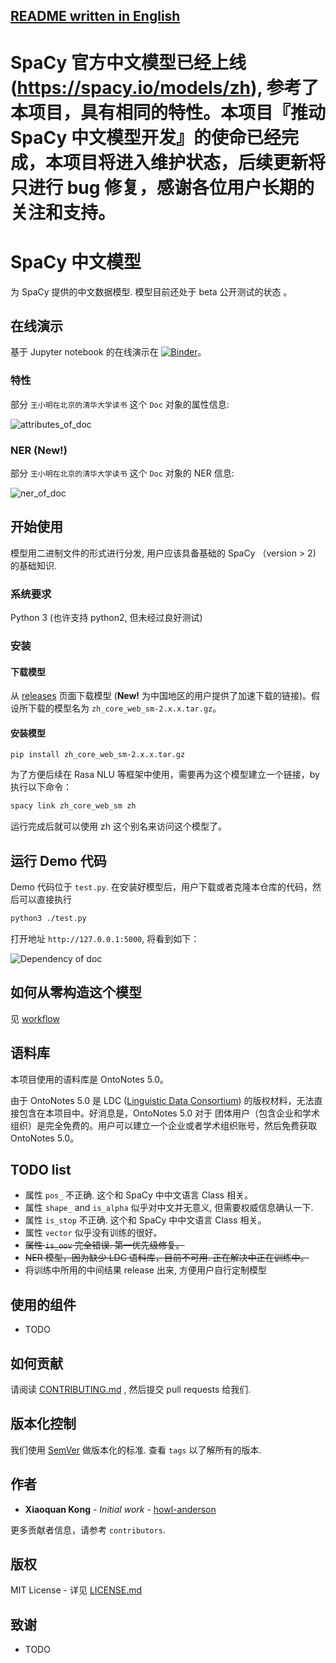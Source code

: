 [README written in English](README.en-US.md)
------------------------------
# SpaCy 官方中文模型已经上线(https://spacy.io/models/zh), 参考了本项目，具有相同的特性。本项目『推动 SpaCy 中文模型开发』的使命已经完成，本项目将进入维护状态，后续更新将只进行 bug 修复，感谢各位用户长期的关注和支持。

# SpaCy 中文模型

为 SpaCy 提供的中文数据模型. 模型目前还处于 beta 公开测试的状态 。

## 在线演示

基于 Jupyter notebook 的在线演示在 [![Binder](https://mybinder.org/badge.svg)](https://mybinder.org/v2/gh/howl-anderson/Chinese_models_for_SpaCy/master?filepath=notebooks%2Fdemo.ipynb)。

### 特性
部分 `王小明在北京的清华大学读书` 这个 `Doc` 对象的属性信息:

![attributes_of_doc](.images/attributes_of_doc.png)

### NER (**New!**)
部分 `王小明在北京的清华大学读书` 这个 `Doc` 对象的 NER 信息:

![ner_of_doc](.images/ner_of_doc.png)

## 开始使用

模型用二进制文件的形式进行分发, 用户应该具备基础的 SpaCy （version > 2) 的基础知识.

### 系统要求

Python 3 (也许支持 python2, 但未经过良好测试)

### 安装

#### 下载模型
从 [releases](https://github.com/howl-anderson/Chinese_models_for_SpaCy/releases) 页面下载模型 (**New!** 为中国地区的用户提供了加速下载的链接)。假设所下载的模型名为 `zh_core_web_sm-2.x.x.tar.gz`。

#### 安装模型

```
pip install zh_core_web_sm-2.x.x.tar.gz
```

为了方便后续在 Rasa NLU 等框架中使用，需要再为这个模型建立一个链接，by 执行以下命令：

```bash
spacy link zh_core_web_sm zh
```

运行完成后就可以使用 zh 这个别名来访问这个模型了。

## 运行 Demo 代码

Demo 代码位于 `test.py`. 在安装好模型后，用户下载或者克隆本仓库的代码，然后可以直接执行

```bash
python3 ./test.py
```

打开地址 `http://127.0.0.1:5000`, 将看到如下：

![Dependency of doc](.images/dependency_of_doc.png)

## 如何从零构造这个模型

见 [workflow](workflow.md)

## 语料库
本项目使用的语料库是 OntoNotes 5.0。

由于 OntoNotes 5.0 是 LDC ([Linguistic Data Consortium](https://www.ldc.upenn.edu/)) 的版权材料，无法直接包含在本项目中。好消息是，OntoNotes 5.0 对于 团体用户（包含企业和学术组织）是完全免费的。用户可以建立一个企业或者学术组织账号，然后免费获取 OntoNotes 5.0。

## TODO list

* 属性 `pos_` 不正确. 这个和 SpaCy 中中文语言 Class 相关。
* 属性 `shape_` and `is_alpha` 似乎对中文并无意义, 但需要权威信息确认一下.
* 属性 `is_stop` 不正确. 这个和 SpaCy 中中文语言 Class 相关。
* 属性 `vector` 似乎没有训练的很好。
* <s>属性 `is_oov` 完全错误. 第一优先级修复。</s>
* <s>NER 模型，因为缺少 LDC 语料库，目前不可用. 正在解决中正在训练中。</s> 
* 将训练中所用的中间结果 release 出来, 方便用户自行定制模型

## 使用的组件

* TODO

## 如何贡献

请阅读 [CONTRIBUTING.md](https://gist.github.com/PurpleBooth/b24679402957c63ec426) , 然后提交 pull requests 给我们.

## 版本化控制

我们使用 [SemVer](http://semver.org/) 做版本化的标准. 查看 `tags` 以了解所有的版本.

## 作者

* **Xiaoquan Kong** - *Initial work* - [howl-anderson](https://github.com/howl-anderson)

更多贡献者信息，请参考 `contributors`.

## 版权

MIT License - 详见 [LICENSE.md](LICENSE.md)

## 致谢

* TODO
